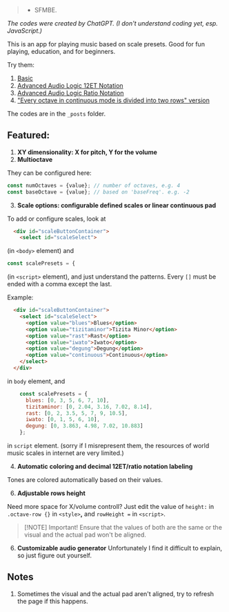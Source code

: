 > - SFMBE.

*The codes were created by ChatGPT. (I don't understand coding yet, esp. JavaScript.)*

This is an app for playing music based on scale presets. Good for fun playing, education, and for beginners.

Try them:

1. [Basic](https://karavitan.github.io/Sincrediple/2025/05/10/basic.html)
2. [Advanced Audio Logic 12ET Notation](https://karavitan.github.io/Sincrediple/2025/06/15/advancedaudio12et.html)
3. [Advanced Audio Logic Ratio Notation](https://karavitan.github.io/Sincrediple/2025/06/15/advancedaudioratio.html)
4. ["Every octave in continuous mode is divided into two rows" version](https://karavitan.github.io/Sincrediple/2025/07/18/stretched_continuous.html)

The codes are in the `_posts` folder.

## Featured:

1. **XY dimensionality: X for pitch, Y for the volume**
2. **Multioctave**

They can be configured here:
```js
const numOctaves = {value}; // number of octaves, e.g. 4
const baseOctave = {value}; // based on 'baseFreq'. e.g. -2
```
3. **Scale options: configurable defined scales or linear continuous pad**

To add or configure scales, look at
```html
  <div id="scaleButtonContainer">
    <select id="scaleSelect">
```
(in `<body>` element) and
```js
const scalePresets = {
```
(in `<script>` element), and just understand the patterns. Every `[]` must be ended with a comma except the last.

Example:

```html
  <div id="scaleButtonContainer">
    <select id="scaleSelect">
      <option value="blues">Blues</option>
      <option value="tizitaminor">Tizita Minor</option>
      <option value="rast">Rast</option>
      <option value="iwato">Iwato</option>
      <option value="degung">Degung</option>
      <option value="continuous">Continuous</option>
    </select>
  </div>
```
in `body` element, and
```js
    const scalePresets = {
      blues: [0, 3, 5, 6, 7, 10],
      tizitaminor: [0, 2.04, 3.16, 7.02, 8.14],
      rast: [0, 2, 3.5, 5, 7, 9, 10.5],
      iwato: [0, 1, 5, 6, 10],
      degung: [0, 3.863, 4.98, 7.02, 10.883]
    };
```
in `script` element. (sorry if I misrepresent them, the resources of world music scales in internet are very limited.)

4. **Automatic coloring and decimal 12ET/ratio notation labeling**

Tones are colored automatically based on their values.

6. **Adjustable rows height**

Need more space for X/volume controll? Just edit the value of `height:` in `.octave-row {}` in `<style>`**,** and `rowHeight =` in `<script>`.
> [!NOTE] Important!
> Ensure that the values of both are the same or the visual and the actual pad won't be aligned.

6. **Customizable audio generator**
Unfortunately I find it difficult to explain, so just figure out yourself.

## Notes
1. Sometimes the visual and the actual pad aren't aligned, try to refresh the page if this happens.
